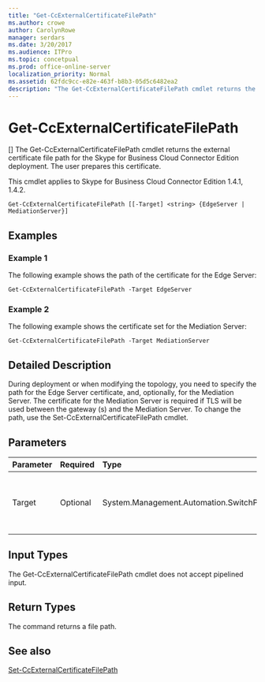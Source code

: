 ```yaml
---
title: "Get-CcExternalCertificateFilePath"
ms.author: crowe
author: CarolynRowe
manager: serdars
ms.date: 3/20/2017
ms.audience: ITPro
ms.topic: concetpual
ms.prod: office-online-server
localization_priority: Normal
ms.assetid: 62fdc9cc-e82e-463f-b8b3-05d5c6482ea2
description: "The Get-CcExternalCertificateFilePath cmdlet returns the external certificate file path for the Skype for Business Cloud Connector Edition deployment. The user prepares this certificate."
---
```


# Get-CcExternalCertificateFilePath
[]
The Get-CcExternalCertificateFilePath cmdlet returns the external certificate file path for the Skype for Business Cloud Connector Edition deployment. The user prepares this certificate.
  
This cmdlet applies to Skype for Business Cloud Connector Edition 1.4.1, 1.4.2.
  
```
Get-CcExternalCertificateFilePath [[-Target] <string> {EdgeServer | MediationServer}]
```

## Examples
<a name="Examples"> </a>

### Example 1

The following example shows the path of the certificate for the Edge Server:
  
```
Get-CcExternalCertificateFilePath -Target EdgeServer
```

### Example 2

The following example shows the certificate set for the Mediation Server:
  
```
Get-CcExternalCertificateFilePath -Target MediationServer
```

## Detailed Description
<a name="DetailedDescription"> </a>

During deployment or when modifying the topology, you need to specify the path for the Edge Server certificate, and, optionally, for the Mediation Server. The certificate for the Mediation Server is required if TLS will be used between the gateway (s) and the Mediation Server. To change the path, use the Set-CcExternalCertificateFilePath cmdlet.
  
## Parameters
<a name="DetailedDescription"> </a>

|**Parameter**|**Required**|**Type**|**Description**|
|:-----|:-----|:-----|:-----|
|Target  <br/> |Optional  <br/> | System.Management.Automation.SwitchParameter <br/> |Type of file path requested. Types include:  <br/> EdgeServer (default)  <br/> MediationServer  <br/> |
   
## Input Types
<a name="InputTypes"> </a>

The Get-CcExternalCertificateFilePath cmdlet does not accept pipelined input.
  
## Return Types
<a name="ReturnTypes"> </a>

The command returns a file path.
  
## See also
<a name="ReturnTypes"> </a>

[Set-CcExternalCertificateFilePath](set-ccexternalcertificatefilepath.md)
  

